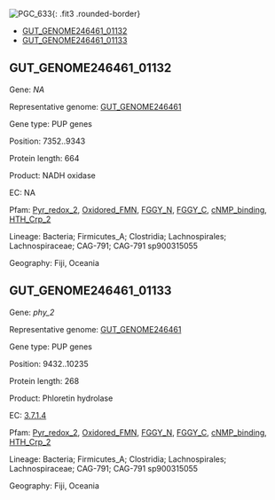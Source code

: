 ![PGC_633](../static/images/Clusters_figure/PGC_633.jpg){: .fit3 .rounded-border}

<ul id="myTab" class="nav nav-tabs">
  <li class="active">
        <a href="#tab1" data-toggle="tab">GUT_GENOME246461_01132</a>
  </li>
<li><a href="#tab2" data-toggle="tab">GUT_GENOME246461_01133</a></li>
</ul>

<div id="myTabContent" class="tab-content">
  <div class="tab-pane fade in active" id="tab1">

<h2 id="GUT_GENOME246461_01132">GUT_GENOME246461_01132</h2>
<p>Gene: <em>NA</em>
<p>Representative genome: <a href="https://www.ebi.ac.uk/metagenomics/genomes/MGYG-HGUT-03615">GUT_GENOME246461</a></p>
<p>Gene type: PUP genes</p>
<p>Position: 7352..9343</p>
<p>Protein length: 664</p>
<p>Product: NADH oxidase</p>
<p>EC: NA</p>
<p>Pfam: <a href="http://pfam.xfam.org/family/Pyr_redox_2">Pyr_redox_2</a>, <a href="http://pfam.xfam.org/family/Oxidored_FMN">Oxidored_FMN</a>, <a href="http://pfam.xfam.org/family/FGGY_N">FGGY_N</a>, <a href="http://pfam.xfam.org/family/FGGY_C">FGGY_C</a>, <a href="http://pfam.xfam.org/family/cNMP_binding">cNMP_binding</a>, <a href="http://pfam.xfam.org/family/HTH_Crp_2">HTH_Crp_2</a></p>
<p>Lineage: Bacteria; Firmicutes_A; Clostridia; Lachnospirales; Lachnospiraceae; CAG-791; CAG-791 sp900315055</p>
<p>Geography: Fiji, Oceania</p>
  </div>

  <div class="tab-pane fade" id="tab2">

<h2 id="GUT_GENOME246461_01133">GUT_GENOME246461_01133</h2>
<p>Gene: <em>phy_2</em></p>
<p>Representative genome: <a href="https://www.ebi.ac.uk/metagenomics/genomes/MGYG-HGUT-03615">GUT_GENOME246461</a></p>
<p>Gene type: PUP genes</p>
<p>Position: 9432..10235</p>
<p>Protein length: 268</p>
<p>Product: Phloretin hydrolase</p>
<p>EC: <a href="https://www.brenda-enzymes.org/enzyme.php?ecno=3.7.1.4">3.7.1.4</a></p>
<p>Pfam: <a href="http://pfam.xfam.org/family/Pyr_redox_2">Pyr_redox_2</a>, <a href="http://pfam.xfam.org/family/Oxidored_FMN">Oxidored_FMN</a>, <a href="http://pfam.xfam.org/family/FGGY_N">FGGY_N</a>, <a href="http://pfam.xfam.org/family/FGGY_C">FGGY_C</a>, <a href="http://pfam.xfam.org/family/cNMP_binding">cNMP_binding</a>, <a href="http://pfam.xfam.org/family/HTH_Crp_2">HTH_Crp_2</a></p>
<p>Lineage: Bacteria; Firmicutes_A; Clostridia; Lachnospirales; Lachnospiraceae; CAG-791; CAG-791 sp900315055</p>
<p>Geography: Fiji, Oceania</p>

  </div>
</div>
